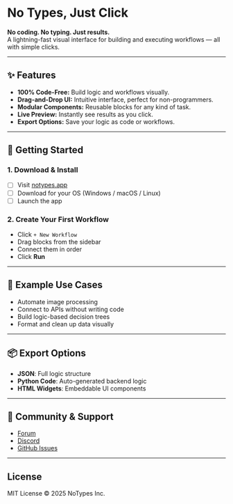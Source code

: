# No Types, Just Click

**No coding. No typing. Just results.**  
A lightning-fast visual interface for building and executing workflows — all with simple clicks.

---

## ✨ Features

- **100% Code-Free:** Build logic and workflows visually.
- **Drag-and-Drop UI:** Intuitive interface, perfect for non-programmers.
- **Modular Components:** Reusable blocks for any kind of task.
- **Live Preview:** Instantly see results as you click.
- **Export Options:** Save your logic as code or workflows.

---

## 🚀 Getting Started

### 1. Download & Install

- [ ] Visit [notypes.app](https://notypes.app)
- [ ] Download for your OS (Windows / macOS / Linux)
- [ ] Launch the app

### 2. Create Your First Workflow

- Click `+ New Workflow`
- Drag blocks from the sidebar
- Connect them in order
- Click **Run**

---

## 🧱 Example Use Cases

- Automate image processing
- Connect to APIs without writing code
- Build logic-based decision trees
- Format and clean up data visually

---

## 📦 Export Options

- **JSON**: Full logic structure
- **Python Code**: Auto-generated backend logic
- **HTML Widgets**: Embeddable UI components

---

## 💬 Community & Support

- [Forum](https://community.notypes.app)
- [Discord](https://discord.gg/notypes)
- [GitHub Issues](https://github.com/notypes/just-click/issues)

---

## License

MIT License © 2025 NoTypes Inc.